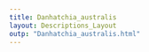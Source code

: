 ```yaml
---
title: Danhatchia_australis
layout: Descriptions_Layout 
outp: "Danhatchia_australis.html"
---
```



